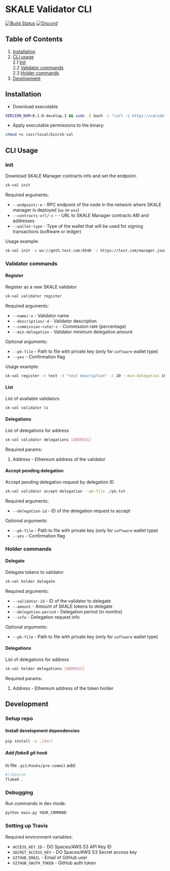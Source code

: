 # SKALE Validator CLI

[![Build Status](https://travis-ci.com/skalenetwork/validator-cli.svg?token=tLesVRTSHvWZxoyqXdoA&branch=develop)](https://travis-ci.com/skalenetwork/validator-cli)
[![Discord](https://img.shields.io/discord/534485763354787851.svg)](https://discord.gg/vvUtWJB)

## Table of Contents

1. [Installation](#installation)
2. [CLI usage](#cli-usage)  
    2.1 [Init](#init)  
    2.2 [Validator commands](#validator-commands)  
    2.3 [Holder commands](#holder-commands)
3. [Development](#development)  

## Installation

- Download executable

```bash
VERSION_NUM=0.1.0-develop.3 && sudo -E bash -c "curl -L https://validator-cli.sfo2.digitaloceanspaces.com/develop/sk-val-$VERSION_NUM-`uname -s`-`uname -m` >  /usr/local/bin/sk-val"
```

- Apply executable permissions to the binary:

```bash
chmod +x /usr/local/bin/sk-val
```

## CLI Usage

### Init

Download SKALE Manager contracts info and set the endpoint.

```bash
sk-val init
```

Required arguments:

- `--endpoint/-e` - RPC endpoint of the node in the network where SKALE manager is deployed (`ws` or `wss`)
- `--contracts-url/-c` - - URL to SKALE Manager contracts ABI and addresses
- `--wallet-type` - Type of the wallet that will be used for signing transactions (software or ledger)

Usage example:

```bash
sk-val init -e ws://geth.test.com:8546 -c https://test.com/manager.json --wallet-type software
```

### Validator commands

#### Register

Register as a new SKALE validator

```bash
sk-val validator register
```

Required arguments:

- `--name/-n` - Validator name
- `--description/-d` - Validator description
- `--commission-rate/-c` - Commission rate (percentage)
- `--min-delegation` - Validator minimum delegation amount

Optional arguments:

- `--pk-file` - Path to file with private key (only for `software` wallet type)
- `--yes` - Confirmation flag

Usage example:

```bash
sk-val register -n test -d "test description" -c 20 --min-delegation 1000 --pk-file ./pk.txt
```

#### List

List of available validators

```bash
sk-val validator ls
```

#### Delegations

List of delegations for address

```bash
sk-val validator delegations [ADDRESS]
```

Required params:

1) Address - Ethereum address of the validator

#### Accept pending delegation

Accept pending delegation request by delegation ID

```bash
sk-val validator accept-delegation --pk-file ./pk.txt
```

Required arguments:

- `--delegation-id` - ID of the delegation request to accept

Optional arguments:

- `--pk-file` - Path to file with private key (only for `software` wallet type)
- `--yes` - Confirmation flag

### Holder commands

#### Delegate

Delegate tokens to validator

```bash
sk-val holder delegate
```

Required arguments:

- `--validator-id` - ID of the validator to delegate
- `--amount` - Amount of SKALE tokens to delegate
- `--delegation-period` - Delegation period (in months)
- `--info` - Delegation request info

Optional arguments:

- `--pk-file` - Path to file with private key (only for `software` wallet type)

#### Delegations

List of delegations for address

```bash
sk-val holder delegations [ADDRESS]
```

Required params:

1) Address - Ethereum address of the token holder

## Development

### Setup repo

#### Install development dependencies

```bash
pip install -e .[dev]
```

##### Add flake8 git hook

In file `.git/hooks/pre-commit` add:

```bash
#!/bin/sh
flake8 .
```

### Debugging

Run commands in dev mode:

```bash
python main.py YOUR_COMMAND
```

### Setting up Travis

Required environment variables:

- `ACCESS_KEY_ID` - DO Spaces/AWS S3 API Key ID
- `SECRET_ACCESS_KEY` - DO Spaces/AWS S3 Secret access key
- `GITHUB_EMAIL` - Email of GitHub user
- `GITHUB_OAUTH_TOKEN` - GitHub auth token
